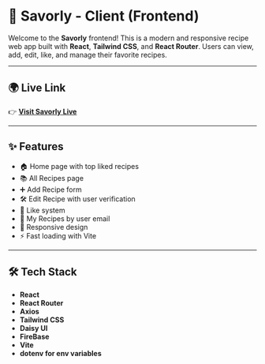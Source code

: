 # 🥗 Savorly - Client (Frontend)

Welcome to the **Savorly** frontend! This is a modern and responsive recipe web app built with **React**, **Tailwind CSS**, and **React Router**. Users can view, add, edit, like, and manage their favorite recipes.

---

## 🌍 Live Link

👉 **[Visit Savorly Live](https://savorly-faisal-ahmed.netlify.app/)**

---

## ✨ Features

- 🏠 Home page with top liked recipes
- 📚 All Recipes page
- ➕ Add Recipe form
- 🛠️ Edit Recipe with user verification
- 💖 Like system
- 🧾 My Recipes by user email
- 📱 Responsive design
- ⚡ Fast loading with Vite

---

## 🛠️ Tech Stack

- **React**
- **React Router**
- **Axios**
- **Tailwind CSS**
- **Daisy UI**
- **FireBase**
- **Vite**
- **dotenv for env variables**


